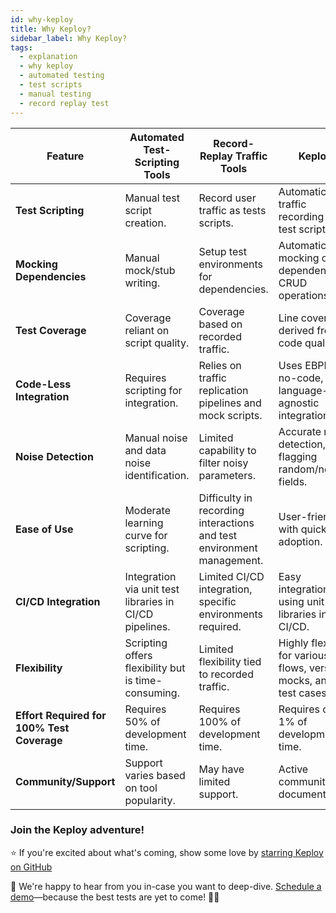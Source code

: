 ```yaml
---
id: why-keploy
title: Why Keploy?
sidebar_label: Why Keploy?
tags:
  - explanation
  - why keploy
  - automated testing
  - test scripts
  - manual testing
  - record replay test
---
```


| **Feature**                                | **Automated Test-Scripting Tools**                      | **Record-Replay Traffic Tools**                                       | **Keploy**                                                              |
| ------------------------------------------ | ------------------------------------------------------- | --------------------------------------------------------------------- | ----------------------------------------------------------------------- |
| **Test Scripting**                         | Manual test script creation.                            | Record user traffic as tests scripts.                                 | Automatic user traffic recording as test scripts.                       |
| **Mocking Dependencies**                   | Manual mock/stub writing.                               | Setup test environments for dependencies.                             | Automatic mocking of dependencies CRUD operations.                      |
| **Test Coverage**                          | Coverage reliant on script quality.                     | Coverage based on recorded traffic.                                   | Line coverage derived from code quality.                                |
| **Code-Less Integration**                  | Requires scripting for integration.                     | Relies on traffic replication pipelines and mock scripts.             | Uses EBPF for no-code, language-agnostic integration.                   |
| **Noise Detection**                        | Manual noise and data noise identification.             | Limited capability to filter noisy parameters.                        | Accurate noise detection, flagging random/noisy fields.                 |
| **Ease of Use**                            | Moderate learning curve for scripting.                  | Difficulty in recording interactions and test environment management. | User-friendly with quick adoption.                                      |
| **CI/CD Integration**                      | Integration via unit test libraries in CI/CD pipelines. | Limited CI/CD integration, specific environments required.            | Easy integration using unit test libraries in CI/CD.                    |
| **Flexibility**                            | Scripting offers flexibility but is time-consuming.     | Limited flexibility tied to recorded traffic.                         | Highly flexible for various API flows, versatile mocks, and test cases. |
| **Effort Required for 100% Test Coverage** | Requires 50% of development time.                       | Requires 100% of development time.                                    | Requires only 1% of development time.                                   |
| **Community/Support**                      | Support varies based on tool popularity.                | May have limited support.                                             | Active community and documentation.                                     |

### Join the Keploy adventure!

⭐ If you're excited about what's coming, show some love by [starring Keploy on GitHub](https://github.com/keploy/keploy)

🤙 We're happy to hear from you in-case you want to deep-dive. [Schedule a demo](https://calendar.app.google/3mHeyaoKg3A2qkqF6)—because the best tests are yet to come! 🚀🎉
